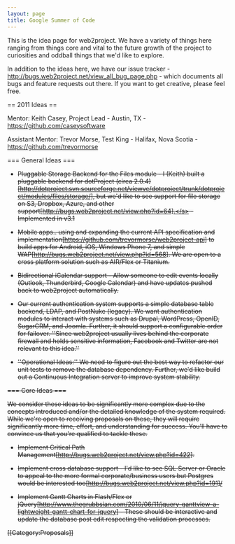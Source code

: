 ```yaml
---
layout: page
title: Google Summer of Code
---
```


This is the idea page for web2project. We have a variety of things here ranging from things core and vital to the future growth of the project to curiosities and oddball things that we'd like to explore.

In addition to the ideas here, we have our issue tracker - http://bugs.web2project.net/view_all_bug_page.php - which documents all bugs and feature requests out there. If you want to get creative, please feel free.

== 2011 Ideas ==

Mentor: Keith Casey, Project Lead - Austin, TX - https://github.com/caseysoftware

Assistant Mentor: Trevor Morse, Test King - Halifax, Nova Scotia - https://github.com/trevormorse

=== General Ideas ===

*  <s>Pluggable Storage Backend for the Files module - I (Keith) built a pluggable backend for dotProject (circa 2.0.4)[http://dotproject.svn.sourceforge.net/viewvc/dotproject/trunk/dotproject/modules/files/storage/], but we'd like to see support for file storage on S3, Dropbox, Azure, and other support[http://bugs.web2project.net/view.php?id=64].</s> - Implemented in v3.1

*  Mobile apps.. using and expanding the current API specification and implementation[https://github.com/trevormorse/web2project-api] to build apps for Android, iOS, Windows Phone 7, and simple WAP[http://bugs.web2project.net/view.php?id=568]. We are open to a cross platform solution such as AIR/Flex or Titanium.

*  Bidirectional iCalendar support - Allow someone to edit events locally (Outlook, Thunderbird, Google Calendar) and have updates pushed back to web2project automatically.

*  Our current authentication system supports a simple database table backend, LDAP, and PostNuke (legacy). We want authentication modules to interact with systems such as Drupal, WordPress, OpenID, SugarCRM, and Joomla. Further, it should support a configurable order for failover. ''Since web2project usually lives behind the corporate firewall and holds sensitive information, Facebook and Twitter are not relevant to this idea.''

*  ''Operational Ideas:'' We need to figure out the best way to refactor our unit tests to remove the database dependency. Further, we'd like build out a Continuous Integration server to improve system stability.

=== Core Ideas ===

We consider these ideas to be significantly more complex due to the concepts introduced and/or the detailed knowledge of the system required. While we're open to receiving proposals on these, they will require significantly more time, effort, and understanding for success. You'll have to convince us that you're qualified to tackle these.

*  Implement Critical Path Management[http://bugs.web2project.net/view.php?id=422].

*  Implement cross database support - I'd like to see SQL Server or Oracle to appeal to the more formal corporate/business users but Postgres would be interested too[http://bugs.web2project.net/view.php?id=191]/

*  Implement Gantt Charts in Flash/Flex or jQuery[http://www.thegrubbsian.com/2010/06/11/jquery-ganttview-a-lightweight-gantt-chart-for-jquery] - These should be interactive and update the database post edit respecting the validation processes.

[[Category:Proposals]]
